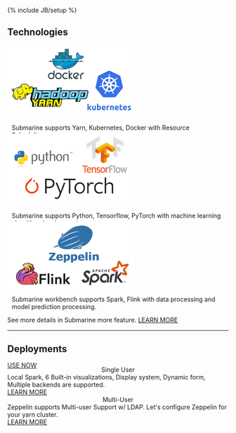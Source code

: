 <!--
Licensed under the Apache License, Version 2.0 (the "License");
you may not use this file except in compliance with the License.
You may obtain a copy of the License at

http://www.apache.org/licenses/LICENSE-2.0

Unless required by applicable law or agreed to in writing, software
distributed under the License is distributed on an "AS IS" BASIS,
WITHOUT WARRANTIES OR CONDITIONS OF ANY KIND, either express or implied.
See the License for the specific language governing permissions and
limitations under the License.
-->
{% include JB/setup %}
<div class="tech_deploy">
  <div class="container">
    <h2>Technologies</h2>
    <div class="border row">
      <div class="border col-md-4 col-sm-4" style="height:200px;">
        <div class="panel-content">
          <label class="_default-text" style="margin-top: 20px;">
            <img src="./assets/themes/zeppelin/img/yarn-k8s.png" width="290px">
          </label>
          <label class="_hover-text">
            <div style="min-height:140px; padding: 20px 10px 10px 10px;">
              Submarine supports Yarn, Kubernetes, Docker with Resource Scheduling.
            </div>
            <a href="/docs/0.7.2/interpreter/spark.html" class="panel-button">USE NOW <span class="glyphicon glyphicon-chevron-right"></span></a>
          </label>                     
        </div>
      </div>
       <div class="border col-md-4 col-sm-4" style="height:200px;">
         <div class="panel-content">
           <label class="_default-text" style="margin-top: 20px;">
             <img src="./assets/themes/zeppelin/img/tf-pytorch.png" width="290px">
           </label>
           <label class="_hover-text">
             <div style="min-height:140px; padding: 20px 10px 10px 10px;">
               Submarine supports Python, Tensorflow, PyTorch with machine learning algorithm development.
             </div>
             <a href="/docs/0.7.2/interpreter/spark.html" class="panel-button">USE NOW <span class="glyphicon glyphicon-chevron-right"></span></a>
           </label>
         </div>
       </div>
      <div class="border col-md-4 col-sm-4" style="height:200px;">
        <div class="panel-content">
          <label class="_default-text" style="margin-top:20px;">
            <img src="./assets/themes/zeppelin/img/spark-flink.png" width="290px">
          </label>
          <label class="_hover-text">
            <div style="min-height:140px; padding: 10px;">
              Submarine workbench supports Spark, Flink with data processing and model prediction processing.
            </div>
            <a href="/docs/0.7.2/interpreter/python.html" class="panel-button">USE NOW <span class="glyphicon glyphicon-chevron-right"></span></a>
          </label>
        </div>
      </div>
    </div>
    <div class="col-md-12 col-sm-12 col-xs-12 text-center">
      <p class="bottom-text">
        See more details in Submarine more feature.
        <a href="/docs/0.8.0-SNAPSHOT/manual/interpreters.html">LEARN MORE <span class="glyphicon glyphicon-chevron-right" style="font-size:15px;"></span></a>
      </p>
    </div>    
    <hr />
    <div class="border row">
      <h2 style="padding-bottom: 8px;">Deployments</h2>
      <div class="border col-md-6 col-sm-6">
        <div class="panel-content-user">
          <label style="width: 100%;">
            <div style="position:relative;width:100%;text-align:center;">
              <span class="user-icon fa fa-user"></span>
              <span class="title-text">Single User</span>
            </div>
          </label>
          <label class="content-text">
            Local Spark, 6 Built-in visualizations, Display system, Dynamic form, Multiple backends are supported.<br/>
            <a href="/docs/0.7.2/install/install.html" class="user-button">LEARN MORE</a>
          </label>
        </div>
      </div>
      <div class="border col-md-6 col-sm-6">
        <div class="panel-content-user">
          <label style="width: 100%;">
            <div style="position:relative;width:100%;text-align:center;">
              <span class="user-icon fa fa-users"></span>
              <span class="title-text">Multi-User</span>
            </div>
          </label>
          <label class="content-text">
            Zeppelin supports Multi-user Support w/ LDAP. Let's configure Zeppelin for your yarn cluster.<br/>
            <a href="/docs/0.7.2/security/shiroauthentication.html" class="user-button">LEARN MORE</a>
          </label>                 
        </div>
      </div>
    </div>
  </div>
</div>
